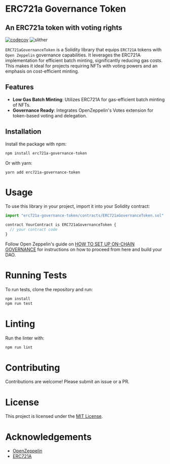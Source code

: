 # ERC721a Governance Token
## An ERC721a token with voting rights
[![codecov](https://codecov.io/gh/SpiralOutDotEu/ERC721aGovernanceToken/graph/badge.svg?token=IPH9AJXRLC)](https://codecov.io/gh/SpiralOutDotEu/ERC721aGovernanceToken)
![slither](https://github.com/SpiralOutDotEu/ERC721aGovernanceToken/actions/workflows/slither_analysis.yml/badge.svg)

`ERC721aGovernanceToken` is a Solidity library that equips `ERC721A` tokens with `Open Zeppelin` governance capabilities. It leverages the ERC721A implementation for efficient batch minting, significantly reducing gas costs. This makes it ideal for projects requiring NFTs with voting powers and an emphasis on cost-efficient minting.

## Features

- **Low Gas Batch Minting**: Utilizes ERC721A for gas-efficient batch minting of NFTs.
- **Governance Ready**: Integrates OpenZeppelin's Votes extension for token-based voting and delegation.

## Installation

Install the package with npm:

```sh
npm install erc721a-governance-token
```
Or with yarn:
```
yarn add erc721a-governance-token
```

# Usage

To use this library in your project, import it into your Solidity contract:
```js
import "erc721a-governance-token/contracts/ERC721aGovernanceToken.sol";

contract YourContract is ERC721aGovernanceToken {
  // your contract code
}
```
Follow Open Zeppelin's guide on [HOW TO SET UP ON-CHAIN GOVERNANCE](https://docs.openzeppelin.com/contracts/5.x/governance#governor) for instructions on how to proceed from here and build your DAO.

# Running Tests
To run tests, clone the repository and run:
```sh
npm install
npm run test
```

# Linting
Run the linter with:
```sh
npm run lint
```

# Contributing
Contributions are welcome! Please submit an issue or a PR.

# License

This project is licensed under the [MIT License](https://github.com/SpiralOutDotEu/ERC721aGovernanceToken/blob/master/LICENCE).

# Acknowledgements

* [OpenZeppelin](https://github.com/OpenZeppelin/openzeppelin-contracts)
* [ERC721A](https://github.com/chiru-labs/ERC721A)